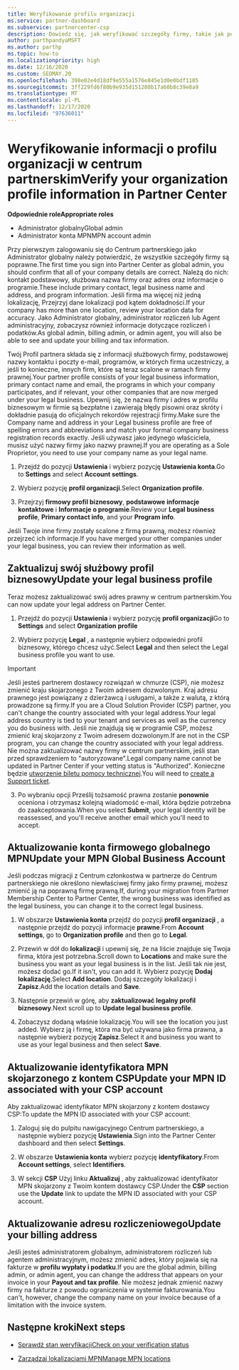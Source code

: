 ```yaml
---
title: Weryfikowanie profilu organizacji
ms.service: partner-dashboard
ms.subservice: partnercenter-csp
description: Dowiedz się, jak weryfikować szczegóły firmy, takie jak podstawowe kontakty, adres i informacje o programie. Możesz również zaktualizować swoje adresy prawne i rozliczenia.
author: parthpandyaMSFT
ms.author: parthp
ms.topic: how-to
ms.localizationpriority: high
ms.date: 12/16/2020
ms.custom: SEOMAY.20
ms.openlocfilehash: 398e02e4d18df9e555a1576e845e1d0e0bdf1105
ms.sourcegitcommit: 3ff229fd6f80b9e935d151280b17a60b8c39e8a9
ms.translationtype: MT
ms.contentlocale: pl-PL
ms.lasthandoff: 12/17/2020
ms.locfileid: "97636011"
---
```

# <a name="verify-your-organization-profile-information-in-partner-center"></a><span data-ttu-id="523c9-104">Weryfikowanie informacji o profilu organizacji w centrum partnerskim</span><span class="sxs-lookup"><span data-stu-id="523c9-104">Verify your organization profile information in Partner Center</span></span>

<span data-ttu-id="523c9-105">**Odpowiednie role**</span><span class="sxs-lookup"><span data-stu-id="523c9-105">**Appropriate roles**</span></span>

- <span data-ttu-id="523c9-106">Administrator globalny</span><span class="sxs-lookup"><span data-stu-id="523c9-106">Global admin</span></span>
- <span data-ttu-id="523c9-107">Administrator konta MPN</span><span class="sxs-lookup"><span data-stu-id="523c9-107">MPN account admin</span></span>

<span data-ttu-id="523c9-108">Przy pierwszym zalogowaniu się do Centrum partnerskiego jako Administrator globalny należy potwierdzić, że wszystkie szczegóły firmy są poprawne.</span><span class="sxs-lookup"><span data-stu-id="523c9-108">The first time you sign into Partner Center as global admin, you should confirm that all of your company details are correct.</span></span> <span data-ttu-id="523c9-109">Należą do nich: kontakt podstawowy, służbowa nazwa firmy oraz adres oraz informacje o programie.</span><span class="sxs-lookup"><span data-stu-id="523c9-109">These include primary contact, legal business name and address, and program information.</span></span> <span data-ttu-id="523c9-110">Jeśli firma ma więcej niż jedną lokalizację, Przejrzyj dane lokalizacji pod kątem dokładności.</span><span class="sxs-lookup"><span data-stu-id="523c9-110">If your company has more than one location, review your location data for accuracy.</span></span> <span data-ttu-id="523c9-111">Jako Administrator globalny, administrator rozliczeń lub Agent administracyjny, zobaczysz również informacje dotyczące rozliczeń i podatków.</span><span class="sxs-lookup"><span data-stu-id="523c9-111">As global admin, billing admin, or admin agent, you will also be able to see and update your billing and tax information.</span></span>

<span data-ttu-id="523c9-112">Twój Profil partnera składa się z informacji służbowych firmy, podstawowej nazwy kontaktu i poczty e-mail, programów, w których firma uczestniczy, a jeśli to konieczne, innych firm, które są teraz scalone w ramach firmy prawnej.</span><span class="sxs-lookup"><span data-stu-id="523c9-112">Your partner profile consists of your legal business information, primary contact name and email, the programs in which your company participates, and if relevant, your other companies that are now merged under your legal business.</span></span> <span data-ttu-id="523c9-113">Upewnij się, że nazwa firmy i adres w profilu biznesowym w firmie są bezpłatne i zawierają błędy pisowni oraz skróty i dokładnie pasują do oficjalnych rekordów rejestracji firmy.</span><span class="sxs-lookup"><span data-stu-id="523c9-113">Make sure the Company name and address in your Legal business profile are free of spelling errors and abbreviations and match your formal company business registration records exactly.</span></span> <span data-ttu-id="523c9-114">Jeśli używasz jako jedynego właściciela, musisz użyć nazwy firmy jako nazwy prawnej.</span><span class="sxs-lookup"><span data-stu-id="523c9-114">If you are operating as a Sole Proprietor, you need to use your company name as your legal name.</span></span>

1. <span data-ttu-id="523c9-115">Przejdź do pozycji **Ustawienia** i wybierz pozycję **Ustawienia konta**.</span><span class="sxs-lookup"><span data-stu-id="523c9-115">Go to **Settings** and select **Account settings**.</span></span>
 
1. <span data-ttu-id="523c9-116">Wybierz pozycję **profil organizacji**.</span><span class="sxs-lookup"><span data-stu-id="523c9-116">Select **Organization profile**.</span></span> 

2. <span data-ttu-id="523c9-117">Przejrzyj **firmowy profil biznesowy**, **podstawowe informacje kontaktowe** i **Informacje o programie**.</span><span class="sxs-lookup"><span data-stu-id="523c9-117">Review your **Legal business profile**, **Primary contact info**, and your **Program info**.</span></span>

<span data-ttu-id="523c9-118">Jeśli Twoje inne firmy zostały scalone z firmą prawną, możesz również przejrzeć ich informacje.</span><span class="sxs-lookup"><span data-stu-id="523c9-118">If you have merged your other companies under your legal business, you can review their information as well.</span></span> 

## <a name="update-your-legal-business-profile"></a><span data-ttu-id="523c9-119">Zaktualizuj swój służbowy profil biznesowy</span><span class="sxs-lookup"><span data-stu-id="523c9-119">Update your legal business profile</span></span>

<span data-ttu-id="523c9-120">Teraz możesz zaktualizować swój adres prawny w centrum partnerskim.</span><span class="sxs-lookup"><span data-stu-id="523c9-120">You can now update your legal address on Partner Center.</span></span>

1. <span data-ttu-id="523c9-121">Przejdź do pozycji **Ustawienia** i wybierz pozycję **profil organizacji**</span><span class="sxs-lookup"><span data-stu-id="523c9-121">Go to **Settings** and select **Organization profile**</span></span>


2. <span data-ttu-id="523c9-122">Wybierz pozycję **Legal**  , a następnie wybierz odpowiedni profil biznesowy, którego chcesz użyć.</span><span class="sxs-lookup"><span data-stu-id="523c9-122">Select **Legal**  and then select the Legal business profile you want to use.</span></span>

>[!Important]
><span data-ttu-id="523c9-123">Jeśli jesteś partnerem dostawcy rozwiązań w chmurze (CSP), nie możesz zmienić kraju skojarzonego z Twoim adresem dozwolonym. Kraj adresu prawnego jest powiązany z dzierżawcą i usługami, a także z walutą, z którą prowadzone są firmy.</span><span class="sxs-lookup"><span data-stu-id="523c9-123">If you are a Cloud Solution Provider (CSP) partner, you can't change the country associated with your legal address.Your legal address country is tied to your tenant and services as well as the currency you do business with.</span></span> <span data-ttu-id="523c9-124">Jeśli nie znajdują się w programie CSP, możesz zmienić kraj skojarzony z Twoim adresem dozwolonym.</span><span class="sxs-lookup"><span data-stu-id="523c9-124">If are not in the CSP program, you can change the country associated with your legal address.</span></span> <span data-ttu-id="523c9-125">Nie można zaktualizować nazwy firmy w centrum partnerskim, jeśli stan przed sprawdzeniem to "autoryzowane".</span><span class="sxs-lookup"><span data-stu-id="523c9-125">Legal company name cannot be updated in Partner Center if your vetting status is "Authorized".</span></span> <span data-ttu-id="523c9-126">Konieczne będzie [utworzenie biletu pomocy technicznej](https://partner.microsoft.com/dashboard/support/csp/servicerequests/create?stage=2&topicid=eb74583c-61b3-2124-bffc-00920e0ae772).</span><span class="sxs-lookup"><span data-stu-id="523c9-126">You will need to [create a Support ticket](https://partner.microsoft.com/dashboard/support/csp/servicerequests/create?stage=2&topicid=eb74583c-61b3-2124-bffc-00920e0ae772).</span></span>

3. <span data-ttu-id="523c9-127">Po wybraniu opcji Prześlij tożsamość prawna zostanie **ponownie** oceniona i otrzymasz kolejną wiadomość e-mail, która będzie potrzebna do zaakceptowania.</span><span class="sxs-lookup"><span data-stu-id="523c9-127">When you select **Submit**, your legal identity will be reassessed, and you'll receive another email which you'll need to accept.</span></span>

## <a name="update-your-mpn-global-business-account"></a><span data-ttu-id="523c9-128">Aktualizowanie konta firmowego globalnego MPN</span><span class="sxs-lookup"><span data-stu-id="523c9-128">Update your MPN Global Business Account</span></span>

<span data-ttu-id="523c9-129">Jeśli podczas migracji z Centrum członkostwa w partnerze do Centrum partnerskiego nie określono niewłaściwej firmy jako firmy prawnej, możesz zmienić ją na poprawną firmę prawną.</span><span class="sxs-lookup"><span data-stu-id="523c9-129">If, during your migration from Partner Membership Center to Partner Center, the wrong business was identified as the legal business, you can change it to the correct legal business.</span></span>

1. <span data-ttu-id="523c9-130">W obszarze **Ustawienia konta** przejdź do pozycji **profil organizacji** , a następnie przejdź do pozycji informacje **prawne**.</span><span class="sxs-lookup"><span data-stu-id="523c9-130">From **Account settings**, go to **Organization profile** and then go to **Legal**.</span></span>

1.  <span data-ttu-id="523c9-131">Przewiń w dół do **lokalizacji** i upewnij się, że na liście znajduje się Twoja firma, która jest potrzebna.</span><span class="sxs-lookup"><span data-stu-id="523c9-131">Scroll down to **Locations** and make sure the business you want as your legal business is in the list.</span></span> <span data-ttu-id="523c9-132">Jeśli tak nie jest, możesz dodać go.</span><span class="sxs-lookup"><span data-stu-id="523c9-132">If it isn't, you can add it.</span></span> <span data-ttu-id="523c9-133">Wybierz pozycję **Dodaj lokalizację**.</span><span class="sxs-lookup"><span data-stu-id="523c9-133">Select **Add location**.</span></span> <span data-ttu-id="523c9-134">Dodaj szczegóły lokalizacji i **Zapisz**.</span><span class="sxs-lookup"><span data-stu-id="523c9-134">Add the location details and **Save**.</span></span>

2. <span data-ttu-id="523c9-135">Następnie przewiń w górę, aby **zaktualizować legalny profil biznesowy**.</span><span class="sxs-lookup"><span data-stu-id="523c9-135">Next scroll up to **Update legal business profile**.</span></span>

3. <span data-ttu-id="523c9-136">Zobaczysz dodaną właśnie lokalizację.</span><span class="sxs-lookup"><span data-stu-id="523c9-136">You will see the location you just added.</span></span> <span data-ttu-id="523c9-137">Wybierz ją i firmę, która ma być używana jako firma prawna, a następnie wybierz pozycję **Zapisz**.</span><span class="sxs-lookup"><span data-stu-id="523c9-137">Select it and business you want to use as your legal business and then select **Save**.</span></span>

## <a name="update-your-mpn-id-associated-with-your-csp-account"></a><span data-ttu-id="523c9-138">Aktualizowanie identyfikatora MPN skojarzonego z kontem CSP</span><span class="sxs-lookup"><span data-stu-id="523c9-138">Update your MPN ID associated with your CSP account</span></span>

<span data-ttu-id="523c9-139">Aby zaktualizować identyfikator MPN skojarzony z kontem dostawcy CSP:</span><span class="sxs-lookup"><span data-stu-id="523c9-139">To update the MPN ID associated with your CSP account:</span></span>

1. <span data-ttu-id="523c9-140">Zaloguj się do pulpitu nawigacyjnego Centrum partnerskiego, a następnie wybierz pozycję **Ustawienia**.</span><span class="sxs-lookup"><span data-stu-id="523c9-140">Sign into the Partner Center dashboard and then select **Settings**.</span></span>
 
1. <span data-ttu-id="523c9-141">W obszarze **Ustawienia konta** wybierz pozycję **identyfikatory**.</span><span class="sxs-lookup"><span data-stu-id="523c9-141">From **Account settings**, select **Identifiers**.</span></span>

1. <span data-ttu-id="523c9-142">W sekcji **CSP** Użyj linku **Aktualizuj** , aby zaktualizować identyfikator MPN skojarzony z Twoim kontem dostawcy CSP.</span><span class="sxs-lookup"><span data-stu-id="523c9-142">Under the **CSP** section use the **Update** link to update the MPN ID associated with your CSP account.</span></span>
 

## <a name="update-your-billing-address"></a><span data-ttu-id="523c9-143">Aktualizowanie adresu rozliczeniowego</span><span class="sxs-lookup"><span data-stu-id="523c9-143">Update your billing address</span></span>

<span data-ttu-id="523c9-144">Jeśli jesteś administratorem globalnym, administratorem rozliczeń lub agentem administracyjnym, możesz zmienić adres, który pojawia się na fakturze w **profilu wypłaty i podatku**.</span><span class="sxs-lookup"><span data-stu-id="523c9-144">If you are the global admin, billing admin, or admin agent, you can change the address that appears on your invoice in your **Payout and tax profile**.</span></span> <span data-ttu-id="523c9-145">Nie możesz jednak zmienić nazwy firmy na fakturze z powodu ograniczenia w systemie fakturowania.</span><span class="sxs-lookup"><span data-stu-id="523c9-145">You can't, however, change the company name on your invoice because of a limitation with the invoice system.</span></span>

## <a name="next-steps"></a><span data-ttu-id="523c9-146">Następne kroki</span><span class="sxs-lookup"><span data-stu-id="523c9-146">Next steps</span></span>


- [<span data-ttu-id="523c9-147">Sprawdź stan weryfikacji</span><span class="sxs-lookup"><span data-stu-id="523c9-147">Check on your verification status</span></span>](verification-responses.md)
 
- [<span data-ttu-id="523c9-148">Zarządzaj lokalizacjami MPN</span><span class="sxs-lookup"><span data-stu-id="523c9-148">Manage MPN locations</span></span>](manage-locations.md)



